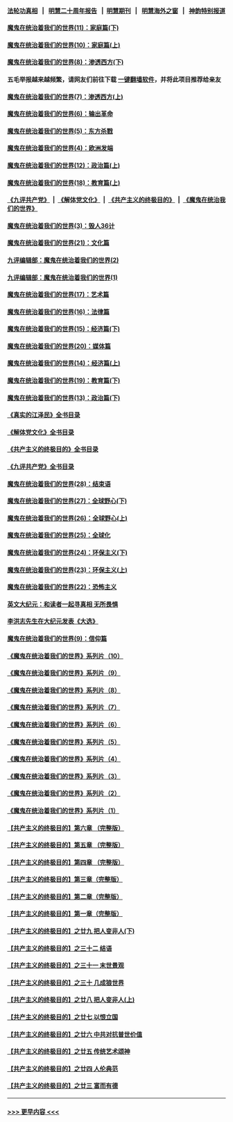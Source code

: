 #### [法轮功真相](https://github.com/gfw-breaker/truth/blob/master/README.md?t=0) &nbsp;&nbsp;|&nbsp;&nbsp; [明慧二十周年报告](https://github.com/gfw-breaker/mh-reports/blob/master/README.md?t=0) &nbsp;&nbsp;|&nbsp;&nbsp;[明慧期刊](https://github.com/gfw-breaker/mh-qikan) &nbsp;&nbsp;|&nbsp;&nbsp; [明慧海外之窗](https://github.com/gfw-breaker/mh-news/blob/master/README.md?t=0) &nbsp;&nbsp;|&nbsp;&nbsp; [神韵特别报道](https://github.com/gfw-breaker/mh-news/blob/master/shenyun.md?t=0)
#### [魔鬼在统治着我们的世界(11)：家庭篇(下)](../pages/nsc422/n10440961.md?t=12091250) 
#### [魔鬼在统治着我们的世界(10)：家庭篇(上)](../pages/nsc422/n10435448.md?t=12091250) 
#### [魔鬼在统治着我们的世界(8)：渗透西方(下)](../pages/nsc422/n10429603.md?t=12091250) 
#### 五毛举报越来越频繁，请网友们前往下载 [一键翻墙软件](https://github.com/gfw-breaker/ssr-accounts)，并将此项目推荐给亲友
#### [魔鬼在统治着我们的世界(7)：渗透西方(上)](../pages/nsc422/n10426013.md?t=12091250) 
#### [魔鬼在统治着我们的世界(6)：输出革命](../pages/nsc422/n10421536.md?t=12091250) 
#### [魔鬼在统治着我们的世界(5)：东方杀戮](../pages/nsc422/n10417707.md?t=12091250) 
#### [魔鬼在统治着我们的世界(4)：欧洲发端](../pages/nsc422/n10414890.md?t=12091250) 
#### [魔鬼在统治着我们的世界(12)：政治篇(上)](../pages/nsc422/n10444576.md?t=12091250) 
#### [魔鬼在统治着我们的世界(18)：教育篇(上)](../pages/nsc422/n10526970.md?t=12091250) 
#### [《九评共产党》](https://github.com/begood0513/9ping.md/blob/master/README.md) &nbsp;|&nbsp; [《解体党文化》](../../../../jtdwh.md/blob/master/README.md)  &nbsp;|&nbsp; [《共产主义的终极目的》](../../../../gczydzjmd.md/blob/master/README.md) &nbsp;|&nbsp; [《魔鬼在统治我们的世界》](../../../../mgztzwmdsj.md/blob/master/README.md) 
#### [魔鬼在统治着我们的世界(3)：毁人36计](../pages/nsc422/n10411583.md?t=12091250) 
#### [魔鬼在统治着我们的世界(21)：文化篇](../pages/nsc422/n10597706.md?t=12091250) 
#### [九评编辑部：魔鬼在统治着我们的世界(2)](../pages/nsc422/n10410036.md?t=12091250) 
#### [九评编辑部：魔鬼在统治着我们的世界(1)](../pages/nsc422/n10406825.md?t=12091250) 
#### [魔鬼在统治着我们的世界(17)：艺术篇](../pages/nsc422/n10499093.md?t=12091250) 
#### [魔鬼在统治着我们的世界(16)：法律篇](../pages/nsc422/n10485969.md?t=12091250) 
#### [魔鬼在统治着我们的世界(15)：经济篇(下)](../pages/nsc422/n10469975.md?t=12091250) 
#### [魔鬼在统治着我们的世界(20)：媒体篇](../pages/nsc422/n10586579.md?t=12091250) 
#### [魔鬼在统治着我们的世界(14)：经济篇(上)](../pages/nsc422/n10457370.md?t=12091250) 
#### [魔鬼在统治着我们的世界(19)：教育篇(下)](../pages/nsc422/n10564808.md?t=12091250) 
#### [魔鬼在统治着我们的世界(13)：政治篇(下)](../pages/nsc422/n10448270.md?t=12091250) 
#### [《真实的江泽民》全书目录](../pages/nsc422/n13721399.md?t=12091250) 
#### [《解体党文化》全书目录](../pages/nsc422/n13721157.md?t=12091250) 
#### [《共产主义的终极目的》全书目录](../pages/nsc422/n13721048.md?t=12091250) 
#### [《九评共产党》全书目录](../pages/nsc422/n13708085.md?t=12091250) 
#### [魔鬼在统治着我们的世界(28)：结束语](../pages/nsc422/n10936246.md?t=12091250) 
#### [魔鬼在统治着我们的世界(27)：全球野心(下)](../pages/nsc422/n10928319.md?t=12091250) 
#### [魔鬼在统治着我们的世界(26)：全球野心(上)](../pages/nsc422/n10900318.md?t=12091250) 
#### [魔鬼在统治着我们的世界(25)：全球化](../pages/nsc422/n10788205.md?t=12091250) 
#### [魔鬼在统治着我们的世界(24)：环保主义(下)](../pages/nsc422/n10695307.md?t=12091250) 
#### [魔鬼在统治着我们的世界(23)：环保主义(上)](../pages/nsc422/n10688613.md?t=12091250) 
#### [魔鬼在统治着我们的世界(22)：恐怖主义](../pages/nsc422/n10614727.md?t=12091250) 
#### [英文大纪元：和读者一起寻真相 无所畏惧](../pages/nsc422/n12542027.md?t=12091250) 
#### [李洪志先生在大纪元发表《大选》](../pages/nsc422/n12534746.md?t=12091250) 
#### [魔鬼在统治着我们的世界(9)：信仰篇](../pages/nsc422/n10432159.md?t=12091250) 
#### [《魔鬼在统治着我们的世界》系列片（10）](../pages/nsc422/n12292670.md?t=12091250) 
#### [《魔鬼在统治着我们的世界》系列片（9）](../pages/nsc422/n12290859.md?t=12091250) 
#### [《魔鬼在统治着我们的世界》系列片（8）](../pages/nsc422/n12287445.md?t=12091250) 
#### [《魔鬼在统治着我们的世界》系列片（7）](../pages/nsc422/n12283425.md?t=12091250) 
#### [《魔鬼在统治着我们的世界》系列片（6）](../pages/nsc422/n12282314.md?t=12091250) 
#### [《魔鬼在统治着我们的世界》系列片（5）](../pages/nsc422/n12281419.md?t=12091250) 
#### [《魔鬼在统治着我们的世界》系列片（4）](../pages/nsc422/n12274024.md?t=12091250) 
#### [《魔鬼在统治着我们的世界》系列片（3）](../pages/nsc422/n12271322.md?t=12091250) 
#### [《魔鬼在统治着我们的世界》系列片（2）](../pages/nsc422/n12269049.md?t=12091250) 
#### [《魔鬼在统治着我们的世界》系列片（1）](../pages/nsc422/n12267575.md?t=12091250) 
#### [【共产主义的终极目的】第六章 （完整版）](../pages/nsc422/n11428913.md?t=12091250) 
#### [【共产主义的终极目的】第五章 （完整版）](../pages/nsc422/n11428912.md?t=12091250) 
#### [【共产主义的终极目的】第四章 （完整版）](../pages/nsc422/n11428907.md?t=12091250) 
#### [【共产主义的终极目的】第三章（完整版）](../pages/nsc422/n11428848.md?t=12091250) 
#### [【共产主义的终极目的】第二章（完整版）](../pages/nsc422/n11428831.md?t=12091250) 
#### [【共产主义的终极目的】第一章（完整版）](../pages/nsc422/n11417651.md?t=12091250) 
#### [【共产主义的终极目的】之廿九 把人变非人(下)](../pages/nsc422/n11344140.md?t=12091250) 
#### [【共产主义的终极目的】之三十二 结语](../pages/nsc422/n11360535.md?t=12091250) 
#### [【共产主义的终极目的】之三十一 末世景观](../pages/nsc422/n11351129.md?t=12091250) 
#### [【共产主义的终极目的】之三十 几成狼世界](../pages/nsc422/n11348280.md?t=12091250) 
#### [【共产主义的终极目的】之廿八 把人变非人(上)](../pages/nsc422/n11340492.md?t=12091250) 
#### [【共产主义的终极目的】之廿七 以恨立国](../pages/nsc422/n11336944.md?t=12091250) 
#### [【共产主义的终极目的】之廿六 中共对抗普世价值](../pages/nsc422/n11324785.md?t=12091250) 
#### [【共产主义的终极目的】之廿五 传统艺术颂神](../pages/nsc422/n11296396.md?t=12091250) 
#### [【共产主义的终极目的】之廿四 人伦典范](../pages/nsc422/n11296397.md?t=12091250) 
#### [【共产主义的终极目的】之廿三 富而有德](../pages/nsc422/n11283598.md?t=12091250) 

----
#### [ >>> 更早内容 <<< ](../indexes/nsc422-earlier.md)

